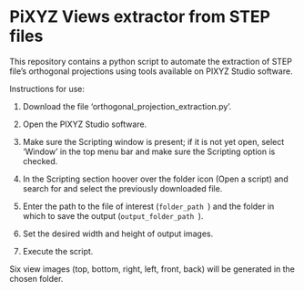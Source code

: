 # PiXYZ Views extractor from STEP files 

This repository contains a python script to automate the extraction of STEP file’s orthogonal projections using tools available on PIXYZ Studio software. 

Instructions for use:

1. Download the file ‘orthogonal_projection_extraction.py’. 

2. Open the PIXYZ Studio software. 

3. Make sure the Scripting window is present; if it is not yet open, select ‘Window’ in the top menu bar and make sure the Scripting option is checked. 

4. In the Scripting section hoover over the folder icon (Open a script) and search for and select the previously downloaded file. 

5. Enter the path to the file of interest (`folder_path `) and the folder in which to save the output (`output_folder_path `). 

6. Set the desired width and height of output images. 

7. Execute the script. 

Six view images (top, bottom, right, left, front, back) will be generated in the chosen folder. 
